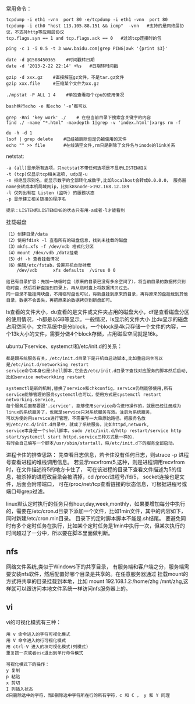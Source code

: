 常用命令： 

    tcpdump -i eth1 -vnn  port 80 -e/tcpdump -i eth1 -vnn  port 80 
    tcpdump -i eth0 "host 113.105.88.151 && icmp"  -vnn   #支持的是网络层协议，不支持http等应用层协议
    tcp.flags.syn == 1 and tcp.flags.ack == 0   #过滤tcp连接时的包
    
    ping -c 1 -i 0.5 -t 3 www.baidu.com|grep PING|awk '{print $3}'
         
    date -d @1508450365    #时间戳转日期
    date -d '2013-2-22 22:14' +%s   #日期转时间戳
    
    gzip -d xxx.gz    #直接解压gz文件，不是tar.gz文件
    gzip xxx.file     #压缩某个文件为xx.gz
    
    ./mpstat -P ALL 1 4    #单独查看每个cpu的使用情况
    
    bash换行echo -e 和echo ‘-e’都可以
    
    grep -Rni 'key work' ./    # 在但当前目录下搜索含关键字的内容
    find ./ -name "*.html" -maxdepth 1|grep -v 'index.html'|xargs rm -f  
    
    du -h -d 1
    lsof | grep delete    #已经被删除但是仍被使用的文件
    echo "" >> file       #在线清空文件,rm只是删除了文件名与inode的link关系

netstat:

    -a (all)显示所有选项，只netstat不带任何选项是不显示LISTEN相关
    -t (tcp)仅显示tcp相关选项, udp是-u
    -n 拒绝显示别名，能显示数字的全部转化成数字,比如localhost会转成0.0.0.0， 服务器name会转成本机局域网ip，比如k8snode->192.168.12.189
    -l 仅列出有在 Listen (监听) 的服務状态
    -p 显示建立相关链接的程序名
    
    提示：LISTEN和LISTENING的状态只有用-a或者-l才能看到
  

挂载磁盘 

    （1）创建目录/data
    （2）使用fdisk -l 查看所有的磁盘信息，找到未挂载的磁盘
    （3）mkfs.xfs -f /dev/vdb 格式化分区
    （4）mount /dev/vdb /data挂载
    （5）df -h 查看挂载情况
    （6）编辑/etc/fstab，设置开机自动挂载
        /dev/vdb      xfs defaults  /virus 0 0
         
    给已有目录扩容：先加一块临时盘（原来的目录已没有多余空间了），将当前目录的数据拷贝到临时盘，然后将新盘挂到目录上，再从临时盘上将数据拷贝过去。
    同一目录不能挂两块盘，不用临时盘也可以，将新盘挂到原来的目录，再将原来的盘挂载到其他目录，数据不会丢失，再把原来的数据拷贝到新盘即可。 
    
    
ls查看的文件大小，du查看的是文件或文件夹占用的磁盘大小，df是查看磁盘分区的使用情况，-h都是以GB等显示。一般情况，ls显示的文件大小
比du显示的磁盘占用空间小，文件系统中是分block，一个block是4k只存储一个文件的内容，一个13k大小的文件，需要分做4个block存储，占用磁盘空间就是16k。


ubuntu下service、systemctl和/etc/init.d的关系：

    都是跟系统服务有关，/etc/init.d目录下是开机自启动脚本,比如重启网卡可以是/etc/init.d/networking restart
    service命令本身也是shell脚本,它会去/etc/init.d目录下查找对应服务的脚本然后启动,比如service networkking restart
    
    systemctl是新的机制,替换了service和chkconfig，service仍然能够使用,所有service能够管理的服务systemctl也可以，使用方式是systemctl restart networking.service,
    每个服务后面都要跟'.service'. 能够使用service命令进行操作的，就是已经注册成为linux的系统服务了，也就是service只对系统服务有效。注册为系统服务，
    可以方便的用service进行管理，不需要写一大串原始路径。把服务名放到/etc/rc.d/init.d目录中，就成了系统服务，比如httpd,network, 
    service本身是一个shell脚本。sudo /etc/init.d/http restart/service http start/systemctl start httpd.service三种方式是一样的.   
    有时会自己编写一个脚本/usr/sbin/startall，将/etc/init.d下的服务全部启动。 

进程卡住的排查思路： 
先查看日志信息，若卡住没有任何日志，则strace -p 进程号查看进程的堆栈调用信息。 若显示recvfrom(5,这种，则是进程调用recvfrom时，在文件描述符5的地方卡住了，
可在该进程的目录下查看文件描述为5的信息，被杀掉的进程改目录会被清掉，cd /proc/进程号/fd/5， socket连接也是文件，后面会附带端口， 
可在/proc/net/tcp查看链接的状态信息，可根据进程号或端口号grep过滤。


linux默认定时执行的任务只有hour,day,week,monthly，如果要增加每分中执行的，需要在/etc/cron.d目录下添加一个文件，比如1min文件，其中的内容如下，同时新建/etc/cron.min目录。
目录下的定时脚本脚本不能是.sh结尾。 要避免同时有多个定时任务在执行，比如某个定时任务是1min中执行一次，但某次执行的时间超过了一分中，所以要在脚本里面做判断。


## nfs
网络文件系统,类似于Windows下的共享目录， 有服务端和客户端之分，服务端需要安装nfs软件，然后配置好哪个目录是共享的。在任意服务器通过
挂载mount的方式将共享的目录挂载到本地，比如 mount 192.168.1.2:/home/zhg /mnt/zhg,这样就可以跟访问本地文件系统一样访问nfs服务器上的。



## vi
vi的可视化模式有三种：

    用 v 命令进入的字符可视化模式
    用 V 命令进入的行可视化模式
    用 ctrl-V 进入的块可视化模式(列模式)
    重复按一次或者esc退出到单行命令模式
    
    可视化模式下的操作：
    y 复制
    p 粘贴
    x 剪切
    I 列插入状态
    d只删除选中的字符，而D删除选中字符所在行的所有字符，c 和 C ， y 和 Y 同理